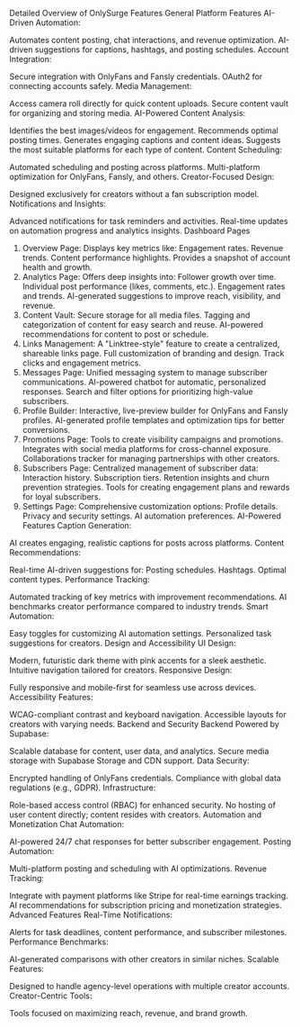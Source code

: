 Detailed Overview of OnlySurge Features
General Platform Features
AI-Driven Automation:

Automates content posting, chat interactions, and revenue optimization.
AI-driven suggestions for captions, hashtags, and posting schedules.
Account Integration:

Secure integration with OnlyFans and Fansly credentials.
OAuth2 for connecting accounts safely.
Media Management:

Access camera roll directly for quick content uploads.
Secure content vault for organizing and storing media.
AI-Powered Content Analysis:

Identifies the best images/videos for engagement.
Recommends optimal posting times.
Generates engaging captions and content ideas.
Suggests the most suitable platforms for each type of content.
Content Scheduling:

Automated scheduling and posting across platforms.
Multi-platform optimization for OnlyFans, Fansly, and others.
Creator-Focused Design:

Designed exclusively for creators without a fan subscription model.
Notifications and Insights:

Advanced notifications for task reminders and activities.
Real-time updates on automation progress and analytics insights.
Dashboard Pages
1. Overview Page:
Displays key metrics like:
Engagement rates.
Revenue trends.
Content performance highlights.
Provides a snapshot of account health and growth.
2. Analytics Page:
Offers deep insights into:
Follower growth over time.
Individual post performance (likes, comments, etc.).
Engagement rates and trends.
AI-generated suggestions to improve reach, visibility, and revenue.
3. Content Vault:
Secure storage for all media files.
Tagging and categorization of content for easy search and reuse.
AI-powered recommendations for content to post or schedule.
4. Links Management:
A "Linktree-style" feature to create a centralized, shareable links page.
Full customization of branding and design.
Track clicks and engagement metrics.
5. Messages Page:
Unified messaging system to manage subscriber communications.
AI-powered chatbot for automatic, personalized responses.
Search and filter options for prioritizing high-value subscribers.
6. Profile Builder:
Interactive, live-preview builder for OnlyFans and Fansly profiles.
AI-generated profile templates and optimization tips for better conversions.
7. Promotions Page:
Tools to create visibility campaigns and promotions.
Integrates with social media platforms for cross-channel exposure.
Collaborations tracker for managing partnerships with other creators.
8. Subscribers Page:
Centralized management of subscriber data:
Interaction history.
Subscription tiers.
Retention insights and churn prevention strategies.
Tools for creating engagement plans and rewards for loyal subscribers.
9. Settings Page:
Comprehensive customization options:
Profile details.
Privacy and security settings.
AI automation preferences.
AI-Powered Features
Caption Generation:

AI creates engaging, realistic captions for posts across platforms.
Content Recommendations:

Real-time AI-driven suggestions for:
Posting schedules.
Hashtags.
Optimal content types.
Performance Tracking:

Automated tracking of key metrics with improvement recommendations.
AI benchmarks creator performance compared to industry trends.
Smart Automation:

Easy toggles for customizing AI automation settings.
Personalized task suggestions for creators.
Design and Accessibility
UI Design:

Modern, futuristic dark theme with pink accents for a sleek aesthetic.
Intuitive navigation tailored for creators.
Responsive Design:

Fully responsive and mobile-first for seamless use across devices.
Accessibility Features:

WCAG-compliant contrast and keyboard navigation.
Accessible layouts for creators with varying needs.
Backend and Security
Backend Powered by Supabase:

Scalable database for content, user data, and analytics.
Secure media storage with Supabase Storage and CDN support.
Data Security:

Encrypted handling of OnlyFans credentials.
Compliance with global data regulations (e.g., GDPR).
Infrastructure:

Role-based access control (RBAC) for enhanced security.
No hosting of user content directly; content resides with creators.
Automation and Monetization
Chat Automation:

AI-powered 24/7 chat responses for better subscriber engagement.
Posting Automation:

Multi-platform posting and scheduling with AI optimizations.
Revenue Tracking:

Integrate with payment platforms like Stripe for real-time earnings tracking.
AI recommendations for subscription pricing and monetization strategies.
Advanced Features
Real-Time Notifications:

Alerts for task deadlines, content performance, and subscriber milestones.
Performance Benchmarks:

AI-generated comparisons with other creators in similar niches.
Scalable Features:

Designed to handle agency-level operations with multiple creator accounts.
Creator-Centric Tools:

Tools focused on maximizing reach, revenue, and brand growth.